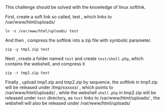 This challenge should be solved with the knowledge of linux softlink.

First, create a soft link so called, test , which links to /var/www/html/uploads/
```
ln -s /var/www/html/uploads/ test
```

And then , compress the softlink into a zip file with symbolic parameter.
```
zip -y tmp1.zip test
```

Next , create a folder named `test` and create `test/shell.php`, which contains the webshell, and compress it 

```
zip -r tmp2.zip test
```

Finally , upload tmp1.zip and tmp2.zip by sequence, the softlink in tmp1.zip will be released under /tmp/xxxxxx/ , which points to /var/www/html/uploads/ , while the webshell `shell.php` in tmp2.zip will be released under `test` directory, as `test` links to /var/www/html/uploads/ , the webshell will also be released under /var/www/html/uploads/ 

